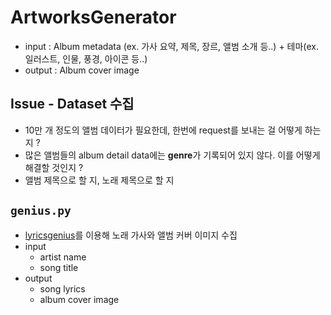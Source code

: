 # ArtworksGenerator
- input : Album metadata (ex. 가사 요약, 제목, 장르, 앨범 소개 등..) + 테마(ex. 일러스트, 인물, 풍경, 아이콘 등..)
- output : Album cover image

## Issue - Dataset 수집
- 10만 개 정도의 앨범 데이터가 필요한데, 한번에 request를 보내는 걸 어떻게 하는지 ?
- 많은 앨범들의 album detail data에는 **genre**가 기록되어 있지 않다. 이를 어떻게 해결할 것인지 ?
- 앨범 제목으로 할 지, 노래 제목으로 할 지

## `genius.py`
- [lyricsgenius](https://lyricsgenius.readthedocs.io/en/master/)를 이용해 노래 가사와 앨범 커버 이미지 수집
- input
    - artist name
    - song title
- output
    - song lyrics
    - album cover image
